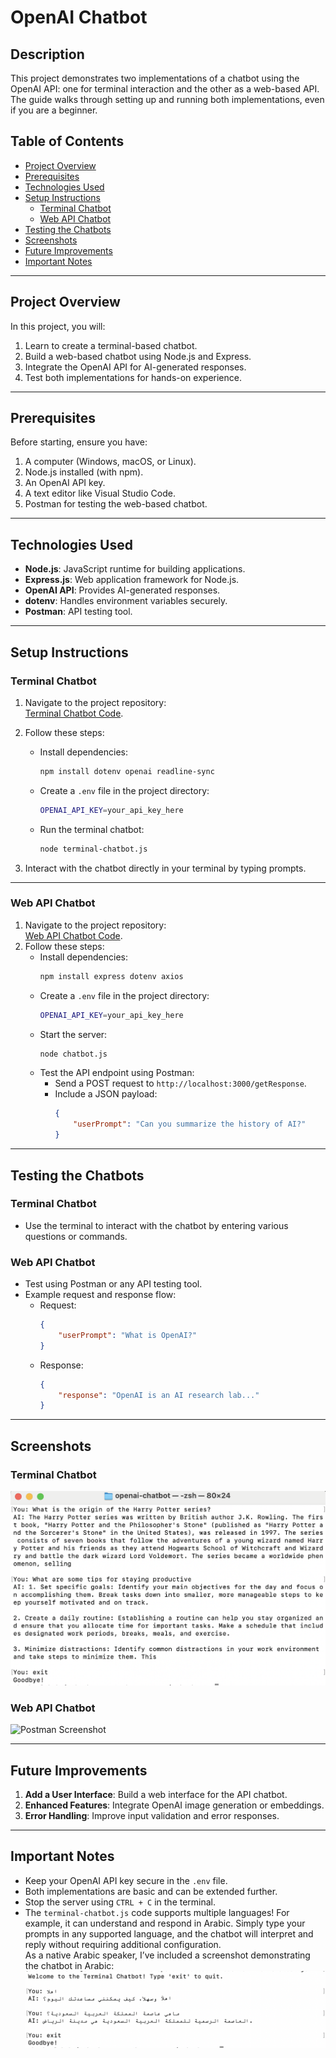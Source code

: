 # OpenAI Chatbot

## Description
This project demonstrates two implementations of a chatbot using the OpenAI API: one for terminal interaction and the other as a web-based API. The guide walks through setting up and running both implementations, even if you are a beginner.

## Table of Contents
- [Project Overview](#project-overview)
- [Prerequisites](#prerequisites)
- [Technologies Used](#technologies-used)
- [Setup Instructions](#setup-instructions)
  - [Terminal Chatbot](#terminal-chatbot)
  - [Web API Chatbot](#web-api-chatbot)
- [Testing the Chatbots](#testing-the-chatbots)
- [Screenshots](#screenshots)
- [Future Improvements](#future-improvements)
- [Important Notes](#important-notes)

---

## Project Overview
In this project, you will:
1. Learn to create a terminal-based chatbot.
2. Build a web-based chatbot using Node.js and Express.
3. Integrate the OpenAI API for AI-generated responses.
4. Test both implementations for hands-on experience.

---

## Prerequisites
Before starting, ensure you have:
1. A computer (Windows, macOS, or Linux).
2. Node.js installed (with npm).
3. An OpenAI API key.
4. A text editor like Visual Studio Code.
5. Postman for testing the web-based chatbot.

---

## Technologies Used
- **Node.js**: JavaScript runtime for building applications.
- **Express.js**: Web application framework for Node.js.
- **OpenAI API**: Provides AI-generated responses.
- **dotenv**: Handles environment variables securely.
- **Postman**: API testing tool.

---

## Setup Instructions

### Terminal Chatbot
1. Navigate to the project repository:  
   [Terminal Chatbot Code](https://github.com/shathalshehri/openai-chatbot/blob/main/terminal-chatbot.js).
2. Follow these steps:
   - Install dependencies:
     ```bash
     npm install dotenv openai readline-sync
     ```
   - Create a `.env` file in the project directory:
     ```bash
     OPENAI_API_KEY=your_api_key_here
     ```
   - Run the terminal chatbot:
     ```bash
     node terminal-chatbot.js
     ```

3. Interact with the chatbot directly in your terminal by typing prompts.

---

### Web API Chatbot
1. Navigate to the project repository:  
   [Web API Chatbot Code](https://github.com/shathalshehri/openai-chatbot/blob/main/chatbot.js).
2. Follow these steps:
   - Install dependencies:
     ```bash
     npm install express dotenv axios
     ```
   - Create a `.env` file in the project directory:
     ```bash
     OPENAI_API_KEY=your_api_key_here
     ```
   - Start the server:
     ```bash
     node chatbot.js
     ```
   - Test the API endpoint using Postman:
     - Send a POST request to `http://localhost:3000/getResponse`.
     - Include a JSON payload:
       ```json
       {
           "userPrompt": "Can you summarize the history of AI?"
       }
       ```

---

## Testing the Chatbots
### Terminal Chatbot
- Use the terminal to interact with the chatbot by entering various questions or commands.

### Web API Chatbot
- Test using Postman or any API testing tool. 
- Example request and response flow:
  - Request:
    ```json
    {
        "userPrompt": "What is OpenAI?"
    }
    ```
  - Response:
    ```json
    {
        "response": "OpenAI is an AI research lab..."
    }
    ```

---

## Screenshots
### Terminal Chatbot 
![Terminal Chatbot Screenshot](https://github.com/shathalshehri/openai-chatbot/blob/main/Screenshot-Terminal.png)

### Web API Chatbot 
![Postman Screenshot](https://github.com/shathalshehri/openai-chatbot/blob/main/screenshot(POSTMAN).png)

---

## Future Improvements
1. **Add a User Interface**: Build a web interface for the API chatbot.
2. **Enhanced Features**: Integrate OpenAI image generation or embeddings.
3. **Error Handling**: Improve input validation and error responses.

---

## Important Notes
- Keep your OpenAI API key secure in the `.env` file.
- Both implementations are basic and can be extended further.
- Stop the server using `CTRL + C` in the terminal.
- The `terminal-chatbot.js` code supports multiple languages! For example, it can understand and respond in Arabic. Simply type your prompts in any supported language, and the chatbot will interpret and reply without requiring additional configuration.  
  As a native Arabic speaker, I’ve included a screenshot demonstrating the chatbot in Arabic:  
  ![Terminal Chatbot Screenshot](https://github.com/shathalshehri/openai-chatbot/blob/main/Screenshot-Terminal-Ar.png)

